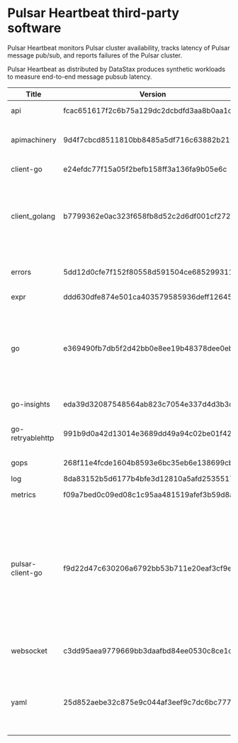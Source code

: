 # Pulsar Heartbeat third-party software

Pulsar Heartbeat monitors Pulsar cluster availability, tracks latency of Pulsar message pub/sub, and reports failures of the Pulsar cluster. 

Pulsar Heartbeat as distributed by DataStax produces synthetic workloads to measure end-to-end message pubsub latency.


|Title           |Version                                 |License                                                                                              |
|----------------|----------------------------------------|-----------------------------------------------------------------------------------------------------|
|api             |fcac651617f2c6b75a129dc2dcbdfd3aa8b0aa1c|Apache-2.0                                                                                           |
|apimachinery    |9d4f7cbcd8511810bb8485a5df716c63882b219a|Apache-2.0; BSD-3-Clause                                                                             |
|client-go       |e24efdc77f15a05f2befb158ff3a136fa9b05e6c|Apache-2.0                                                                                           |
|client_golang   |b7799362e0ac323f658fb8d52c2d6df001cf272c|Apache-2.0; Multi-license: Apache-2.0 OR BSD-3-Clause                                                |
|errors          |5dd12d0cfe7f152f80558d591504ce685299311e|BSD-2-Clause; BSD-3-Clause                                                                           |
|expr            |ddd630dfe874e501ca403579585936deff126451|MIT                                                                                                  |
|go              |e369490fb7db5f2d42bb0e8ee19b48378dee0ebf|BSD-3-Clause; Multi-license: BSD-3-Clause OR GPL-2.0-only; Public-Domain                             |
|go-insights     |eda39d32087548564ab823c7054e337d4d3b3c86|Apache-2.0                                                                                           |
|go-retryablehttp|991b9d0a42d13014e3689dd49a94c02be01f4237|MPL-2.0-no-copyleft-exception                                                                        |
|gops            |268f11e4fcde1604b8593e6bc35eb6e138699cb5|BSD-3-Clause                                                                                         |
|log             |8da83152b5d6177b4bfe3d12810a5afd25355170|MIT                                                                                                  |
|metrics         |f09a7bed0c09ed08c1c95aa481519afef3b59d8a|Apache-2.0                                                                                           |
|pulsar-client-go|f9d22d47c630206a6792bb53b711e20eaf3cf9ec|Apache-2.0; MIT; Multi-license: Apache-2.0 OR GPL-3.0-only; BSD-3-Clause; public-domain; BSD-2-Clause|
|websocket       |c3dd95aea9779669bb3daafbd84ee0530c8ce1c1|BSD-2-Clause; BSD-3-Clause                                                                           |
|yaml            |25d852aebe32c875e9c044af3eef9c7dc6bc777f|Multi-license: BSD-3-Clause OR MIT; BSD-3-Clause                                                     |
